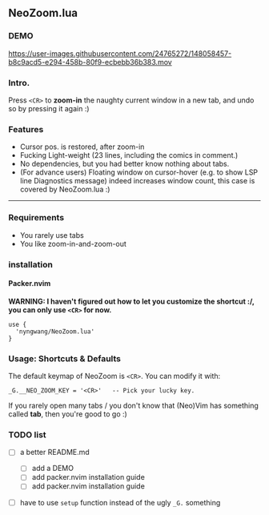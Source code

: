 NeoZoom.lua
---

### DEMO

https://user-images.githubusercontent.com/24765272/148058457-b8c9acd5-e294-458b-80f9-ecbebb36b383.mov

### Intro.

Press `<CR>` to __zoom-in__ the naughty current window in a new tab, and undo so by pressing it again :)

### Features

- Cursor pos. is restored, after zoom-in
- Fucking Light-weight (23 lines, including the comics in comment.)
- No dependencies, but you had better know nothing about tabs.
- (For advance users) Floating window on cursor-hover (e.g. to show LSP line Diagnostics message) indeed increases window count, this case is covered by NeoZoom.lua :)

---

### Requirements

- You rarely use tabs
- You like zoom-in-and-zoom-out

### installation

#### Packer.nvim

__WARNING: I haven't figured out how to let you customize the shortcut :/, you can only use `<CR>` for now.__

```
use {
  'nyngwang/NeoZoom.lua'
}
```

### Usage: Shortcuts & Defaults

The default keymap of NeoZoom is `<CR>`. You can modify it with:

```
_G.__NEO_ZOOM_KEY = '<CR>'   -- Pick your lucky key.
```

If you rarely open many tabs / you don't know that (Neo)Vim has something called __tab__,
then you're good to go :)

### TODO list

- [ ] a better README.md
  - [ ] add a DEMO
  - [ ] add packer.nvim installation guide
  - [ ] add packer.nvim installation guide
- [ ] have to use `setup` function instead of the ugly `_G.` something





